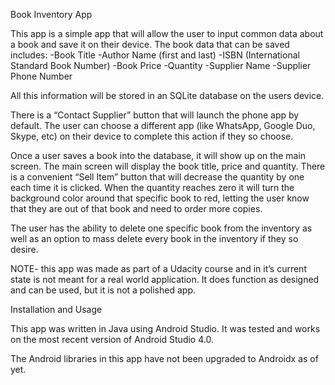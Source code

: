 Book Inventory App

This app is a simple app that will allow the user to input common data about a book and save it on their device.  The book data that can be saved includes:
-Book Title
-Author Name (first and last)
-ISBN (International Standard Book Number)
-Book Price
-Quantity
-Supplier Name
-Supplier Phone Number

All this information will be stored in an SQLite database on the users device.

There is a “Contact Supplier” button that will launch the phone app by default.  The user can choose a different app (like WhatsApp, Google Duo, Skype, etc) on their device to complete this action if they so choose.

Once a user saves a book into the database, it will show up on the main screen.  The main screen will display the book title, price and quantity.  There is a convenient “Sell Item” button that will decrease the quantity by one each time it is clicked.  When the quantity reaches zero it will turn the background color around that specific book to red, letting the user know that they are out of that book and need to order more copies.

The user has the ability to delete one specific book from the inventory as well as an option to mass delete every book in the inventory if they so desire.

NOTE- this app was made as part of a Udacity course and in it’s current state is not meant for a real world application.  It does function as designed and can be used, but it is not a polished app.

Installation and Usage

This app was written in Java using Android Studio.  It was tested and works on the most recent version of Android Studio 4.0.

The Android libraries in this app have not been upgraded to Androidx as of yet.
